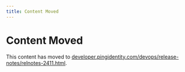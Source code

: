 ```yaml
---
title: Content Moved
---
```

# Content Moved

This content has moved to [developer.pingidentity.com/devops/release-notes/relnotes-2411.html](https://developer.pingidentity.com/devops/release-notes/relnotes-2411.html).

